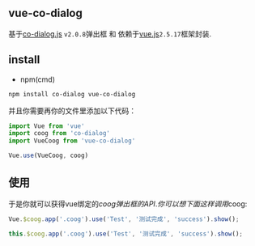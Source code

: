 ## vue-co-dialog
基于[co-dialog.js](https://github.com/ZWLTZ/co-dialog) `v2.0.8`弹出框 和 依赖于[vue.js](https://cn.vuejs.org/v2/guide/)`2.5.17`框架封装.

## install
  - npm(cmd)

```bash
npm install co-dialog vue-co-dialog
```

并且你需要再你的文件里添加以下代码：

```js
import Vue from 'vue'
import coog from 'co-dialog'
import VueCoog from 'vue-co-dialog'

Vue.use(VueCoog, coog)
```

## 使用

于是你就可以获得vue绑定的$coog弹出框的API.
你可以想下面这样调用$coog:
```js
Vue.$coog.app('.coog').use('Test', '测试完成', 'success').show();

this.$coog.app('.coog').use('Test', '测试完成', 'success').show();
```
